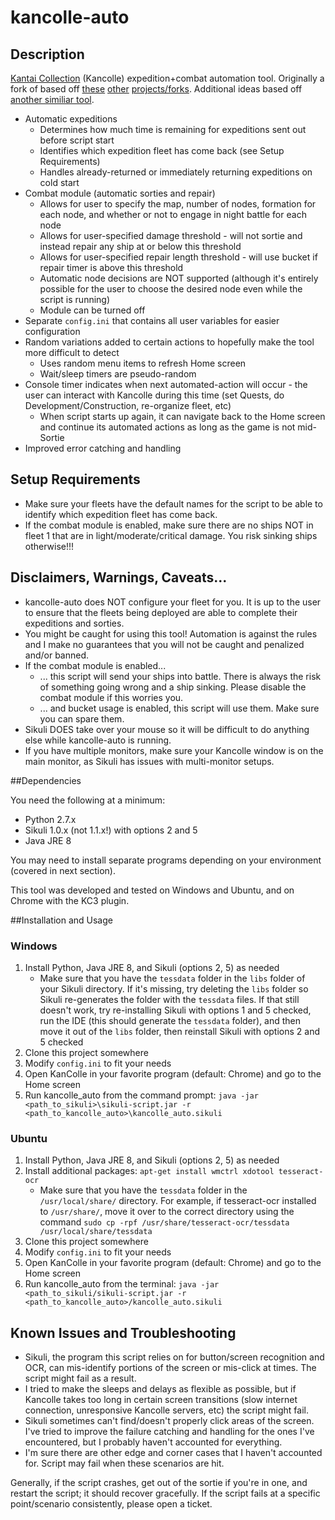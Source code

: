 # kancolle-auto

## Description

[Kantai Collection](http://www.dmm.com/netgame_s/kancolle) (Kancolle) expedition+combat automation tool. Originally a fork of based off [these](https://github.com/amylase/kancolle-auto) [other](https://github.com/Yukariin/kancolle-auto) [projects/forks](https://github.com/kevin01523/kancolle-auto). Additional ideas based off [another similiar tool](https://github.com/tantinevincent/Onegai-ooyodosan).

* Automatic expeditions
    * Determines how much time is remaining for expeditions sent out before script start
    * Identifies which expedition fleet has come back (see Setup Requirements)
    * Handles already-returned or immediately returning expeditions on cold start
* Combat module (automatic sorties and repair)
    * Allows for user to specify the map, number of nodes, formation for each node, and whether or not to engage in night battle for each node
    * Allows for user-specified damage threshold - will not sortie and instead repair any ship at or below this threshold
    * Allows for user-specified repair length threshold - will use bucket if repair timer is above this threshold
    * Automatic node decisions are NOT supported (although it's entirely possible for the user to choose the desired node even while the script is running)
    * Module can be turned off
* Separate `config.ini` that contains all user variables for easier configuration
* Random variations added to certain actions to hopefully make the tool more difficult to detect
    * Uses random menu items to refresh Home screen
    * Wait/sleep timers are pseudo-random
* Console timer indicates when next automated-action will occur - the user can interact with Kancolle during this time (set Quests, do Development/Construction, re-organize fleet, etc)
    * When script starts up again, it can navigate back to the Home screen and continue its automated actions as long as the game is not mid-Sortie
* Improved error catching and handling

## Setup Requirements

* Make sure your fleets have the default names for the script to be able to identify which expedition fleet has come back.
* If the combat module is enabled, make sure there are no ships NOT in fleet 1 that are in light/moderate/critical damage. You risk sinking ships otherwise!!!

## Disclaimers, Warnings, Caveats...

* kancolle-auto does NOT configure your fleet for you. It is up to the user to ensure that the fleets being deployed are able to complete their expeditions and sorties.
* You might be caught for using this tool! Automation is against the rules and I make no guarantees that you will not be caught and penalized and/or banned.
* If the combat module is enabled...
    * ... this script will send your ships into battle. There is always the risk of something going wrong and a ship sinking. Please disable the combat module if this worries you.
    * ... and bucket usage is enabled, this script will use them. Make sure you can spare them.
* Sikuli DOES take over your mouse so it will be difficult to do anything else while kancolle-auto is running.
* If you have multiple monitors, make sure your Kancolle window is on the main monitor, as Sikuli has issues with multi-monitor setups.


##Dependencies

You need the following at a minimum:

* Python 2.7.x
* Sikuli 1.0.x (not 1.1.x!) with options 2 and 5
* Java JRE 8

You may need to install separate programs depending on your environment (covered in next section).

This tool was developed and tested on Windows and Ubuntu, and on Chrome with the KC3 plugin.

##Installation and Usage

### Windows
1. Install Python, Java JRE 8, and Sikuli (options 2, 5) as needed
    * Make sure that you have the `tessdata` folder in the `libs` folder of your Sikuli directory. If it's missing, try deleting the `libs` folder so Sikuli re-generates the folder with the `tessdata` files. If that still doesn't work, try re-installing Sikuli with options 1 and 5 checked, run the IDE (this should generate the `tessdata` folder), and then move it out of the `libs` folder, then reinstall Sikuli with options 2 and 5 checked
2. Clone this project somewhere
3. Modify `config.ini` to fit your needs
4. Open KanColle in your favorite program (default: Chrome) and go to the Home screen
5. Run kancolle_auto from the command prompt: `java -jar <path_to_sikuli>\sikuli-script.jar -r <path_to_kancolle_auto>\kancolle_auto.sikuli`

### Ubuntu
1. Install Python, Java JRE 8, and Sikuli (options 2, 5) as needed
2. Install additional packages: `apt-get install wmctrl xdotool tesseract-ocr`
    * Make sure that you have the `tessdata` folder in the `/usr/local/share/` directory. For example, if tesseract-ocr installed to `/usr/share/`, move it over to the correct directory using the command `sudo cp -rpf /usr/share/tesseract-ocr/tessdata /usr/local/share/tessdata`
3. Clone this project somewhere
4. Modify `config.ini` to fit your needs
5. Open KanColle in your favorite program (default: Chrome) and go to the Home screen
6. Run kancolle_auto from the terminal: `java -jar <path_to_sikuli/sikuli-script.jar -r <path_to_kancolle_auto>/kancolle_auto.sikuli`

## Known Issues and Troubleshooting

* Sikuli, the program this script relies on for button/screen recognition and OCR, can mis-identify portions of the screen or mis-click at times. The script might fail as a result.
* I tried to make the sleeps and delays as flexible as possible, but if Kancolle takes too long in certain screen transitions (slow internet connection, unresponsive Kancolle servers, etc) the script might fail.
* Sikuli sometimes can't find/doesn't properly click areas of the screen. I've tried to improve the failure catching and handling for the ones I've encountered, but I probably haven't accounted for everything.
* I'm sure there are other edge and corner cases that I haven't accounted for. Script may fail when these scenarios are hit.

Generally, if the script crashes, get out of the sortie if you're in one, and restart the script; it should recover gracefully. If the script fails at a specific point/scenario consistently, please open a ticket.

